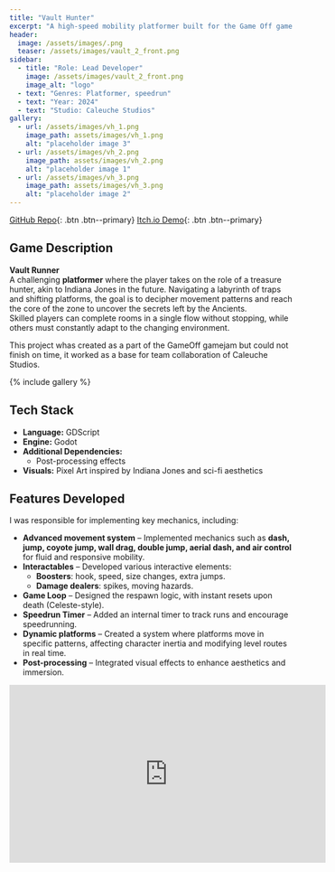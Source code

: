 ```yaml
---
title: "Vault Hunter"
excerpt: "A high-speed mobility platformer built for the Game Off game jam, where precision and momentum are key! Master fluid movement, overcome challenging obstacles."
header:
  image: /assets/images/.png
  teaser: /assets/images/vault_2_front.png
sidebar:
  - title: "Role: Lead Developer"
    image: /assets/images/vault_2_front.png
    image_alt: "logo"
  - text: "Genres: Platformer, speedrun"
  - text: "Year: 2024"
  - text: "Studio: Caleuche Studios"
gallery:
  - url: /assets/images/vh_1.png
    image_path: assets/images/vh_1.png
    alt: "placeholder image 3"
  - url: /assets/images/vh_2.png
    image_path: assets/images/vh_2.png
    alt: "placeholder image 1"
  - url: /assets/images/vh_3.png
    image_path: assets/images/vh_3.png
    alt: "placeholder image 2"
---
```

[GitHub Repo](https://github.com/Nispeter/VaultHunter_CGS){: .btn .btn--primary}
[Itch.io Demo](https://nisp.itch.io/vaulthunter){: .btn .btn--primary}

## Game Description  
**Vault Runner**  
A challenging **platformer** where the player takes on the role of a treasure hunter, akin to Indiana Jones in the future. Navigating a labyrinth of traps and shifting platforms, the goal is to decipher movement patterns and reach the core of the zone to uncover the secrets left by the Ancients.  
Skilled players can complete rooms in a single flow without stopping, while others must constantly adapt to the changing environment.  

This project whas created as a part of the GameOff gamejam but could not finish on time, it worked as a base for team collaboration of Caleuche Studios.

{% include gallery %}

## Tech Stack  
- **Language:** GDScript  
- **Engine:** Godot  
- **Additional Dependencies:**  
  - Post-processing effects  
- **Visuals:** Pixel Art inspired by Indiana Jones and sci-fi aesthetics  

## Features Developed  
I was responsible for implementing key mechanics, including:  

- **Advanced movement system** – Implemented mechanics such as **dash, jump, coyote jump, wall drag, double jump, aerial dash, and air control** for fluid and responsive mobility.  
- **Interactables** – Developed various interactive elements:  
  - **Boosters**: hook, speed, size changes, extra jumps.  
  - **Damage dealers**: spikes, moving hazards.  
- **Game Loop** – Designed the respawn logic, with instant resets upon death (Celeste-style).  
- **Speedrun Timer** – Added an internal timer to track runs and encourage speedrunning.  
- **Dynamic platforms** – Created a system where platforms move in specific patterns, affecting character inertia and modifying level routes in real time.  
- **Post-processing** – Integrated visual effects to enhance aesthetics and immersion.  


<iframe width="560" height="315" src="https://www.youtube.com/embed/2tGu62xPqaU?si=_or6A01xlL2xCBlG" title="YouTube video player" frameborder="0" allow="accelerometer; autoplay; clipboard-write; encrypted-media; gyroscope; picture-in-picture; web-share" referrerpolicy="strict-origin-when-cross-origin" allowfullscreen></iframe>

